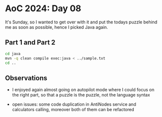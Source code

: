 # AoC 2024: Day 08

It's Sunday, so I wanted to get over with it and put the todays puzzle behind me as soon as possible, hence I picked Java again.

## Part 1 and Part 2

```bash
cd java
mvn -q clean compile exec:java < ../sample.txt 
cd ..
```
## Observations

- I enjoyed again almost going on autopilot mode where I could focus on the right part, so that a puzzle is the puzzle, not the language syntax

- open issues: some code duplication in AntiNodes service and calculators calling, moreover both of them can be refactored 
